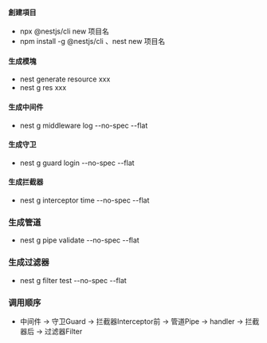 #### 創建項目

<!-- pnpm add -g @nestjs/cli -->

- npx @nestjs/cli new 项目名
- npm install -g @nestjs/cli 、nest new 项目名

#### 生成模塊

- nest generate resource xxx
- nest g res xxx

#### 生成中间件

- nest g middleware log --no-spec --flat

#### 生成守卫

- nest g guard login --no-spec --flat

#### 生成拦截器

- nest g interceptor time --no-spec --flat

### 生成管道

- nest g pipe validate --no-spec --flat

### 生成过滤器

- nest g filter test --no-spec --flat

### 调用顺序

- 中间件 -> 守卫Guard -> 拦截器Interceptor前 -> 管道Pipe -> handler -> 拦截器后 -> 过滤器Filter
